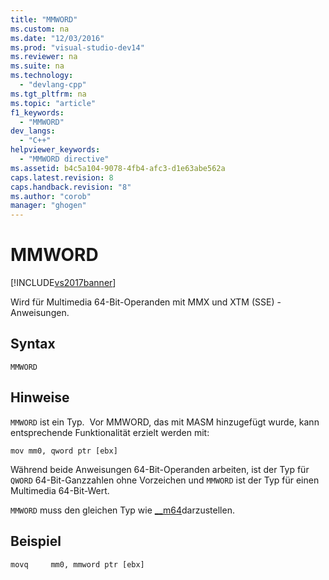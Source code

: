 ```yaml
---
title: "MMWORD"
ms.custom: na
ms.date: "12/03/2016"
ms.prod: "visual-studio-dev14"
ms.reviewer: na
ms.suite: na
ms.technology: 
  - "devlang-cpp"
ms.tgt_pltfrm: na
ms.topic: "article"
f1_keywords: 
  - "MMWORD"
dev_langs: 
  - "C++"
helpviewer_keywords: 
  - "MMWORD directive"
ms.assetid: b4c5a104-9078-4fb4-afc3-d1e63abe562a
caps.latest.revision: 8
caps.handback.revision: "8"
ms.author: "corob"
manager: "ghogen"
---
```

# MMWORD
[!INCLUDE[vs2017banner](../../assembler/inline/includes/vs2017banner.md)]

Wird für Multimedia 64\-Bit\-Operanden mit MMX und XTM \(SSE\) \- Anweisungen.  
  
## Syntax  
  
```  
MMWORD  
```  
  
## Hinweise  
 `MMWORD` ist ein Typ.  Vor MMWORD, das mit MASM hinzugefügt wurde, kann entsprechende Funktionalität erzielt werden mit:  
  
```  
mov mm0, qword ptr [ebx]  
```  
  
 Während beide Anweisungen 64\-Bit\-Operanden arbeiten, ist der Typ für `QWORD` 64\-Bit\-Ganzzahlen ohne Vorzeichen und `MMWORD` ist der Typ für einen Multimedia 64\-Bit\-Wert.  
  
 `MMWORD` muss den gleichen Typ wie [\_\_m64](../../cpp/m64.md)darzustellen.  
  
## Beispiel  
  
```  
movq     mm0, mmword ptr [ebx]  
```